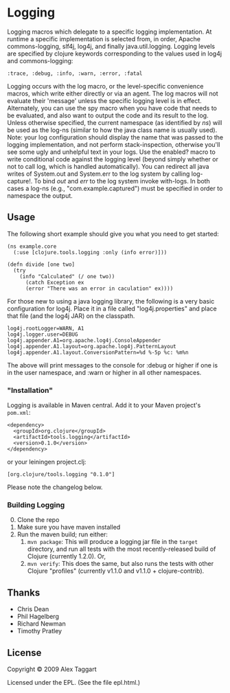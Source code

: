 # Logging

Logging macros which delegate to a specific logging implementation. At runtime a specific implementation is selected from, in order, Apache commons-logging, slf4j, log4j, and finally java.util.logging.  Logging levels are specified by clojure keywords corresponding to the values used in log4j and commons-logging:

    :trace, :debug, :info, :warn, :error, :fatal

Logging occurs with the log macro, or the level-specific convenience macros, which write either directly or via an agent.  The log macros will not evaluate their 'message' unless the specific logging level is in effect. Alternately, you can use the spy macro when you have code that needs to be evaluated, and also want to output the code and its result to the log.  Unless otherwise specified, the current namespace (as identified by *ns*) will be used as the log-ns (similar to how the java class name is usually used).  Note: your log configuration should display the name that was passed to the logging implementation, and not perform stack-inspection, otherwise you'll see some ugly and unhelpful text in your logs.  Use the enabled? macro to write conditional code against the logging level (beyond simply whether or not to call log, which is handled automatically).  You can redirect all java writes of System.out and System.err to the log system by calling log-capture!.  To bind *out* and *err* to the log system invoke with-logs.  In both cases a log-ns (e.g., \"com.example.captured\") must be specified in order to namespace the output.

## Usage

The following short example should give you what you need to get started:

    (ns example.core
      (:use [clojure.tools.logging :only (info error)]))

    (defn divide [one two]
      (try
        (info "Calculated" (/ one two))
          (catch Exception ex
          (error "There was an error in caculation" ex))))

For those new to using a java logging library, the following is a very basic configuration for log4j. Place it in a file called \"log4j.properties\" and place that file (and the log4j JAR) on the classpath.

    log4j.rootLogger=WARN, A1
    log4j.logger.user=DEBUG
    log4j.appender.A1=org.apache.log4j.ConsoleAppender
    log4j.appender.A1.layout=org.apache.log4j.PatternLayout
    log4j.appender.A1.layout.ConversionPattern=%d %-5p %c: %m%n

The above will print messages to the console for :debug or higher if one is in the user namespace, and :warn or higher in all other namespaces.

### "Installation"

Logging is available in Maven central.  Add it to your Maven project's `pom.xml`:

    <dependency>
      <groupId>org.clojure</groupId>
      <artifactId>tools.logging</artifactId>
      <version>0.1.0</version>
    </dependency>

or your leiningen project.clj:

    [org.clojure/tools.logging "0.1.0"]

Please note the changelog below.

### Building Logging

0. Clone the repo
1. Make sure you have maven installed
2. Run the maven build; run either:
    1. `mvn package`: This will produce a logging jar file in the `target`
directory, and run all tests with the most recently-released build
of Clojure (currently 1.2.0). Or,
    2. `mvn verify`: This does the same, but also runs the tests with
other Clojure "profiles" (currently v1.1.0 and v1.1.0 + clojure-contrib). 

## Thanks

* Chris Dean
* Phil Hagelberg
* Richard Newman
* Timothy Pratley

## License

Copyright © 2009 Alex Taggart

Licensed under the EPL. (See the file epl.html.)
